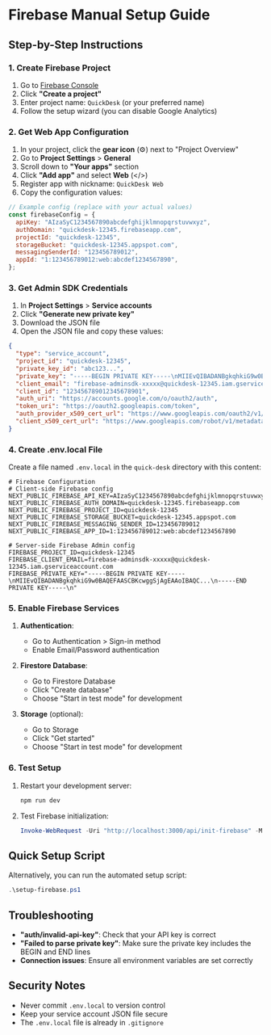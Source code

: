 # Firebase Manual Setup Guide

## Step-by-Step Instructions

### 1. Create Firebase Project

1. Go to [Firebase Console](https://console.firebase.google.com/)
2. Click **"Create a project"**
3. Enter project name: `QuickDesk` (or your preferred name)
4. Follow the setup wizard (you can disable Google Analytics)

### 2. Get Web App Configuration

1. In your project, click the **gear icon** (⚙️) next to "Project Overview"
2. Go to **Project Settings** > **General**
3. Scroll down to **"Your apps"** section
4. Click **"Add app"** and select **Web** (</>)
5. Register app with nickname: `QuickDesk Web`
6. Copy the configuration values:

```javascript
// Example config (replace with your actual values)
const firebaseConfig = {
  apiKey: "AIzaSyC1234567890abcdefghijklmnopqrstuvwxyz",
  authDomain: "quickdesk-12345.firebaseapp.com",
  projectId: "quickdesk-12345",
  storageBucket: "quickdesk-12345.appspot.com",
  messagingSenderId: "123456789012",
  appId: "1:123456789012:web:abcdef1234567890",
};
```

### 3. Get Admin SDK Credentials

1. In **Project Settings** > **Service accounts**
2. Click **"Generate new private key"**
3. Download the JSON file
4. Open the JSON file and copy these values:

```json
{
  "type": "service_account",
  "project_id": "quickdesk-12345",
  "private_key_id": "abc123...",
  "private_key": "-----BEGIN PRIVATE KEY-----\nMIIEvQIBADANBgkqhkiG9w0BAQEFAASCBKcwggSjAgEAAoIBAQC...\n-----END PRIVATE KEY-----\n",
  "client_email": "firebase-adminsdk-xxxxx@quickdesk-12345.iam.gserviceaccount.com",
  "client_id": "123456789012345678901",
  "auth_uri": "https://accounts.google.com/o/oauth2/auth",
  "token_uri": "https://oauth2.googleapis.com/token",
  "auth_provider_x509_cert_url": "https://www.googleapis.com/oauth2/v1/certs",
  "client_x509_cert_url": "https://www.googleapis.com/robot/v1/metadata/x509/firebase-adminsdk-xxxxx%40quickdesk-12345.iam.gserviceaccount.com"
}
```

### 4. Create .env.local File

Create a file named `.env.local` in the `quick-desk` directory with this content:

```env
# Firebase Configuration
# Client-side Firebase config
NEXT_PUBLIC_FIREBASE_API_KEY=AIzaSyC1234567890abcdefghijklmnopqrstuvwxyz
NEXT_PUBLIC_FIREBASE_AUTH_DOMAIN=quickdesk-12345.firebaseapp.com
NEXT_PUBLIC_FIREBASE_PROJECT_ID=quickdesk-12345
NEXT_PUBLIC_FIREBASE_STORAGE_BUCKET=quickdesk-12345.appspot.com
NEXT_PUBLIC_FIREBASE_MESSAGING_SENDER_ID=123456789012
NEXT_PUBLIC_FIREBASE_APP_ID=1:123456789012:web:abcdef1234567890

# Server-side Firebase Admin config
FIREBASE_PROJECT_ID=quickdesk-12345
FIREBASE_CLIENT_EMAIL=firebase-adminsdk-xxxxx@quickdesk-12345.iam.gserviceaccount.com
FIREBASE_PRIVATE_KEY="-----BEGIN PRIVATE KEY-----\nMIIEvQIBADANBgkqhkiG9w0BAQEFAASCBKcwggSjAgEAAoIBAQC...\n-----END PRIVATE KEY-----\n"
```

### 5. Enable Firebase Services

1. **Authentication**:

   - Go to Authentication > Sign-in method
   - Enable Email/Password authentication

2. **Firestore Database**:

   - Go to Firestore Database
   - Click "Create database"
   - Choose "Start in test mode" for development

3. **Storage** (optional):
   - Go to Storage
   - Click "Get started"
   - Choose "Start in test mode" for development

### 6. Test Setup

1. Restart your development server:

   ```bash
   npm run dev
   ```

2. Test Firebase initialization:
   ```powershell
   Invoke-WebRequest -Uri "http://localhost:3000/api/init-firebase" -Method POST -ContentType "application/json"
   ```

## Quick Setup Script

Alternatively, you can run the automated setup script:

```powershell
.\setup-firebase.ps1
```

## Troubleshooting

- **"auth/invalid-api-key"**: Check that your API key is correct
- **"Failed to parse private key"**: Make sure the private key includes the BEGIN and END lines
- **Connection issues**: Ensure all environment variables are set correctly

## Security Notes

- Never commit `.env.local` to version control
- Keep your service account JSON file secure
- The `.env.local` file is already in `.gitignore`
